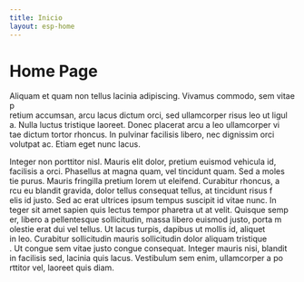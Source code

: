 ```yaml
---
title: Inicio
layout: esp-home
---
```


# Home Page

Aliquam et quam non tellus lacinia adipiscing. Vivamus commodo, sem vitae p\
retium accumsan, arcu lacus dictum orci, sed ullamcorper risus leo ut ligul\
a. Nulla luctus tristique laoreet. Donec placerat arcu a leo ullamcorper vi\
tae dictum tortor rhoncus. In pulvinar facilisis libero, nec dignissim orci\
 volutpat ac. Etiam eget nunc lacus.

Integer non porttitor nisl. Mauris elit dolor, pretium euismod vehicula id,\
 facilisis a orci. Phasellus at magna quam, vel tincidunt quam. Sed a moles\
tie purus. Mauris fringilla pretium lorem ut eleifend. Curabitur rhoncus, a\
rcu eu blandit gravida, dolor tellus consequat tellus, at tincidunt risus f\
elis id justo. Sed ac erat ultrices ipsum tempus suscipit id vitae nunc. In\
teger sit amet sapien quis lectus tempor pharetra ut at velit. Quisque semp\
er, libero a pellentesque sollicitudin, massa libero euismod justo, porta m\
olestie erat dui vel tellus. Ut lacus turpis, dapibus ut mollis id, aliquet\
 in leo. Curabitur sollicitudin mauris sollicitudin dolor aliquam tristique\
. Ut congue sem vitae justo congue consequat. Integer mauris nisi, blandit \
in facilisis sed, lacinia quis lacus. Vestibulum sem enim, ullamcorper a po\
rttitor vel, laoreet quis diam.